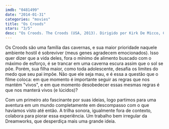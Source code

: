 ```yaml
---
imdb: "0481499"
date: "2014-01-31"
categories: "movies"
title: "Os Croods"
stars: "3/5"
desc: "Os Croods. The Croods (USA, 2013). Dirigido por Kirk De Micco, Chris Sanders. Escrito por Chris Sanders, Kirk De Micco, John Cleese, Kirk De Micco, Chris Sanders. Com Nicolas Cage, Emma Stone, Ryan Reynolds, Catherine Keener, Cloris Leachman, Clark Duke, Chris Sanders, Randy Thom."
---
```

Os Croods são uma família das cavernas, e sua maior prioridade naquele ambiente hostil é sobreviver (meus genes agradecem emocionados). Isso quer dizer que a vida deles, fora o mínimo de alimento buscado com o máximo de esforço, é se trancar em uma caverna escura assim que o sol se põe. Porém, sua filha maior, como toda adolescente, desafia os limites do medo que seu pai impõe. Não que ele seja mau, e é essa a questão que o filme coloca: em que momento é importante seguir as regras que nos mantém "vivos", e em que momento desobedecer essas mesmas regras é que nos manterá vivos (e lúcidos)?

Com um primeiro ato fascinante por suas ideias, logo partimos para uma aventura em um mundo completamente em descompasso com o que havíamos visto até então. A trilha sonora, igualmente fora de contexto, colabora para piorar essa experiência. Um trabalho bem irregular da Dreamworks, que desperdiça mais uma grande ideia.
